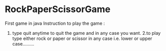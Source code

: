 # RockPaperScissorGame
First game in java
Instruction to play the game :
1. type quit anytime to quit the game and in any case you want.
2.to play type either rock or paper or scissor in any case i.e. lower or upper case.........
